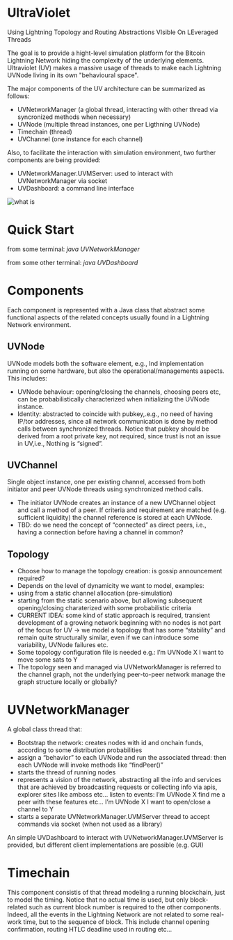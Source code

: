 # UltraViolet
Using Lightning Topology and Routing Abstractions VIsible On LEveraged Threads

The goal is to provide a hight-level simulation platform for the Bitcoin Lightning Network hiding the complexity of the underlying elements.
Ultraviolet (UV) makes a massive usage of threads to make each Lightning UVNode living in its own "behavioural space".

The major components of the UV architecture can be summarized as follows:

- UVNetworkManager (a global thread, interacting with other thread via syncronized methods when necessary)
- UVNode (multiple thread instances, one per Ligthning UVNode)
- Timechain (thread)
- UVChannel (one instance for each channel)

Also, to facilitate the interaction with simulation environment, two further components are being provided:
- UVNetworkManager.UVMServer: used to interact with UVNetworkManager via socket
- UVDashboard: a command line interface

![what is](uv.png)

# Quick Start

from some terminal:
*java UVNetworkManager*

from some other terminal:
*java UVDashboard*



# Components

Each component is represented with a Java class that abstract some functional aspects of the related concepts usually
found in a Lightning Network environment.

## UVNode
UVNode models both the software element, e.g., lnd implementation running on some hardware, but also the operational/managements aspects.
This includes:

- UVNode behaviour: opening/closing the channels, choosing peers etc, can be probabilistically characterized when initializing the UVNode instance. 
- Identity: abstracted to coincide with pubkey,.e.g., no need of having IP/tor addresses, since all network
  communication is done by method calls between synchronized threads. Notice that pubkey should be derived from a root
  private key, not required, since trust is not an issue in UV,i.e., Nothing is “signed”.
## UVChannel
Single object instance, one per existing channel, accessed from both initiator and peer UVNode threads using synchronized method calls.
- The initiator UVNode creates an instance of a new UVChannel object and call a method of a peer. If criteria and requirement are matched (e.g. sufficient liquidity) the channel reference is stored at each UVNode.
- TBD: do we need the concept of “connected” as direct peers, i.e., having a connection before having a channel in common?


## Topology
- Choose how to manage the topology creation: is gossip announcement required?
- Depends on the level of dynamicity we want to model, examples:
- using from a static channel allocation (pre-simulation)
- starting from the static scenario above, but allowing subsequent opening/closing charaterized with some probabilistic criteria
- CURRENT IDEA: some kind of static approach is required, transient development of a growing network beginning with no nodes is not part of the focus for UV -> we model a topology that has some “stability” and remain quite structurally similar, even if we can introduce some variability, UVNode failures etc.
- Some topology configuration file is needed 
 e.g.: I’m UVNode X I want to move some sats to Y
- The topology seen and managed via UVNetworkManager is referred to the channel graph, not the underlying peer-to-peer network
manage the graph structure locally or globally?

# UVNetworkManager 
A global class thread that:
- Bootstrap the network: creates nodes with id and onchain funds, according to some distribution probabilities
- assign a “behavior” to each UVNode and run the associated thread: then each UVNode will invoke methods like “findPeer()”
- starts the thread of running nodes
- represents a vision of the network, abstracting all the info and services that are achieved by broadcasting requests or collecting info via apis, explorer sites like amboss etc…
  listen to events:
  I’m UVNode X find me a peer with these features etc…
  I’m UVNode X I want to open/close a channel to Y
- starts a separate UVNetworkManager.UVMServer thread to accept commands via socket (when not used as a library)

An simple UVDashboard to interact with UVNetworkManager.UVMServer is provided, but different client implementations are possible (e.g. GUI)

# Timechain
This component consistis of that thread modeling a running blockchain, just to model the timing. 
Notice that no actual time is used, but only block-related such as current block number is required to the other components.
Indeed, all the events in the Lightning Network are not related to some real-work time, but to the sequence of block.
This include channel opening confirmation, routing HTLC deadline used in routing etc...

